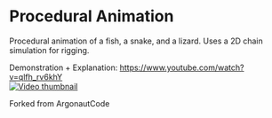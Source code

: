 # Procedural Animation
Procedural animation of a fish, a snake, and a lizard.
Uses a 2D chain simulation for rigging.

Demonstration + Explanation: https://www.youtube.com/watch?v=qlfh_rv6khY  
[![Video thumbnail](https://img.youtube.com/vi/qlfh_rv6khY/0.jpg)](https://www.youtube.com/watch?v=qlfh_rv6khY)

Forked from ArgonautCode
